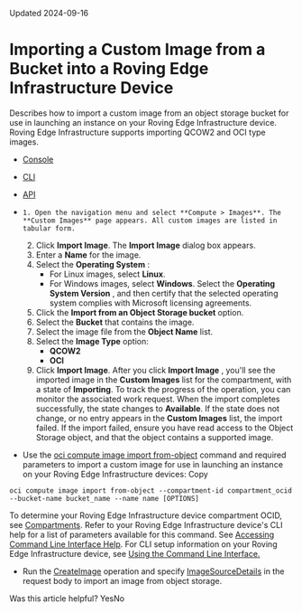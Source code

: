 Updated 2024-09-16
# Importing a Custom Image from a Bucket into a Roving Edge Infrastructure Device
Describes how to import a custom image from an object storage bucket for use in launching an instance on your Roving Edge Infrastructure device.
Roving Edge Infrastructure supports importing QCOW2 and OCI type images.
  * [Console](https://docs.oracle.com/en-us/iaas/Content/Rover/Compute/Image/import_from-object_image.htm)
  * [CLI](https://docs.oracle.com/en-us/iaas/Content/Rover/Compute/Image/import_from-object_image.htm)
  * [API](https://docs.oracle.com/en-us/iaas/Content/Rover/Compute/Image/import_from-object_image.htm)


  *     1. Open the navigation menu and select **Compute > Images**. The **Custom Images** page appears. All custom images are listed in tabular form.
    2. Click **Import Image**. The **Import Image** dialog box appears.
    3. Enter a **Name** for the image.
    4. Select the **Operating System** :
       * For Linux images, select **Linux**.
       * For Windows images, select **Windows**. Select the **Operating System Version** , and then certify that the selected operating system complies with Microsoft licensing agreements.
    5. Click the **Import from an Object Storage bucket** option.
    6. Select the **Bucket** that contains the image.
    7. Select the image file from the **Object Name** list.
    8. Select the **Image Type** option:
       * **QCOW2**
       * **OCI**
    9. Click **Import Image**.
After you click **Import Image** , you'll see the imported image in the **Custom Images** list for the compartment, with a state of **Importing**. To track the progress of the operation, you can monitor the associated work request.
When the import completes successfully, the state changes to **Available**. If the state does not change, or no entry appears in the **Custom Images** list, the import failed. If the import failed, ensure you have read access to the Object Storage object, and that the object contains a supported image.
  * Use the [oci compute image import from-object](https://docs.oracle.com/iaas/tools/oci-cli/latest/oci_cli_docs/cmdref/compute/image/import/from-object.html) command and required parameters to import a custom image for use in launching an instance on your Roving Edge Infrastructure devices:
Copy
```
oci compute image import from-object --compartment-id compartment_ocid --bucket-name bucket_name --name name [OPTIONS]
```

To determine your Roving Edge Infrastructure device compartment OCID, see [Compartments](https://docs.oracle.com/en-us/iaas/Content/Rover/compartments.htm#comparments "Describes how the Roving Edge Infrastructure device uses its compartment, and how to gain information on it.").
Refer to your Roving Edge Infrastructure device's CLI help for a list of parameters available for this command. See [Accessing Command Line Interface Help](https://docs.oracle.com/en-us/iaas/Content/Rover/Access/cli_install.htm#CLIAccessHelp).
For CLI setup information on your Roving Edge Infrastructure device, see [Using the Command Line Interface.](https://docs.oracle.com/en-us/iaas/Content/Rover/Access/cli_install.htm#CLI "Describes how to use the Command Line Interface to access a a Roving Edge Infrastructure device.")
  * Run the [CreateImage](https://docs.oracle.com/iaas/api/#/en/iaas/latest/Image/CreateImage) operation and specify [ImageSourceDetails](https://docs.oracle.com/iaas/api/#/en/iaas/latest/requests/ImageSourceDetails) in the request body to import an image from object storage.


Was this article helpful?
YesNo

